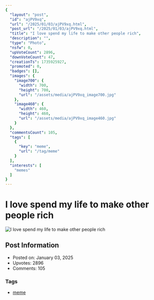 ```yaml
---
{
  "layout": "post",
  "id": "ajPV9xq",
  "url": "/2025/01/03/ajPV9xq.html",
  "post_url": "/2025/01/03/ajPV9xq.html",
  "title": "I love spend my life to make other people rich",
  "description": "",
  "type": "Photo",
  "nsfw": 0,
  "upVoteCount": 2896,
  "downVoteCount": 47,
  "creationTs": 1735925927,
  "promoted": 0,
  "badges": [],
  "images": {
    "image700": {
      "width": 700,
      "height": 700,
      "url": "/assets/media/ajPV9xq_image700.jpg"
    },
    "image460": {
      "width": 460,
      "height": 460,
      "url": "/assets/media/ajPV9xq_image460.jpg"
    }
  },
  "commentsCount": 105,
  "tags": [
    {
      "key": "meme",
      "url": "/tag/meme"
    }
  ],
  "interests": [
    "memes"
  ]
}
---
```


# I love spend my life to make other people rich

![I love spend my life to make other people rich](/assets/media/ajPV9xq_image700.jpg)

## Post Information

- Posted on: January 03, 2025
- Upvotes: 2896
- Comments: 105

### Tags

- [meme](/tag/meme)
